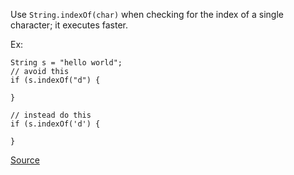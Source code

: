 Use `String.indexOf(char)` when checking for the index of a single character; it executes faster.

Ex:

```
String s = "hello world";
// avoid this
if (s.indexOf("d") {

}

// instead do this
if (s.indexOf('d') {
  
}
```

[Source](https://pmd.github.io/pmd-5.3.3/pmd-java/rules/java/strings.html#UseIndexOfChar)
